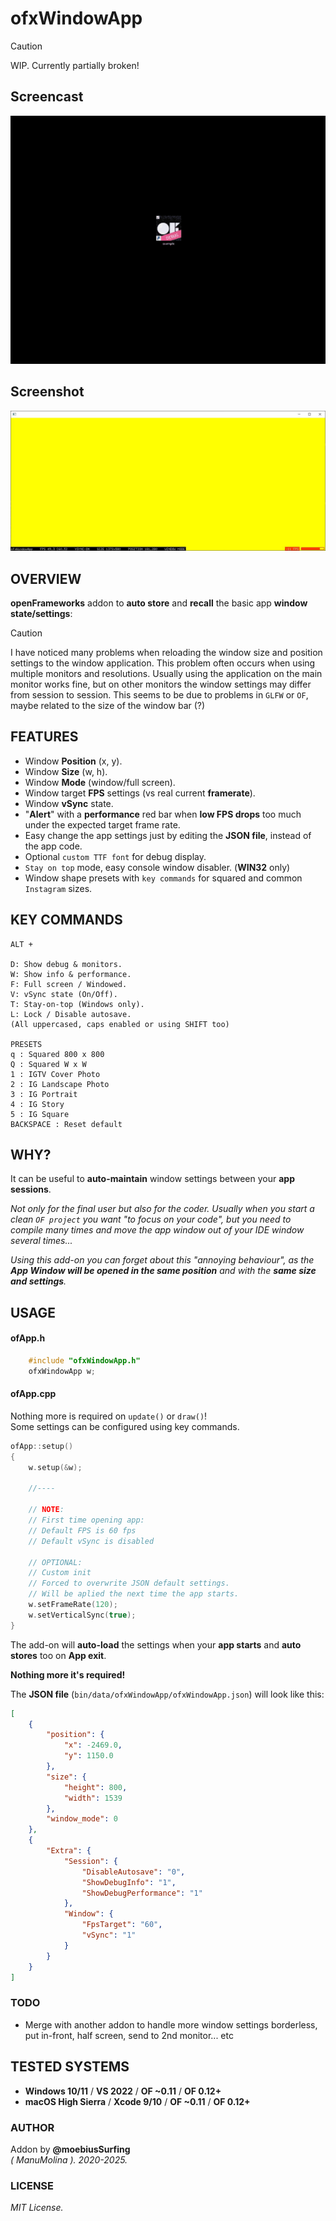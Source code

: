 # ofxWindowApp

> [!CAUTION] 
> WIP. Currently partially broken!

## Screencast

![screenshot](readme_images/ofxWindowApp.gif?raw=true "MoebiusSurfing")

## Screenshot

![screenshot](readme_images/screenshot2.JPG?raw=true "MoebiusSurfing")

## OVERVIEW

**openFrameworks** addon to **auto store** and **recall** the basic app **window state/settings**:

> [!CAUTION] 
> I have noticed many problems when reloading the window size and position settings to the window application. This problem often occurs when using multiple monitors and resolutions. Usually using the application on the main monitor works fine, but on other monitors the window settings may differ from session to session. This seems to be due to problems in `GLFW` or `OF`, maybe related to the size of the window bar (?)

## FEATURES

* Window **Position** (x, y). 
* Window **Size** (w, h). 
* Window **Mode** (window/full screen).
* Window target **FPS** settings (vs real current **framerate**).
* Window **vSync** state. 
* "**Alert**" with a **performance** red bar when **low FPS drops** too much under the expected target frame rate.
* Easy change the app settings just by editing the **JSON file**, instead of the app code.
* Optional `custom TTF font` for debug display.
* `Stay on top` mode, easy console window disabler. (**WIN32** only)
* Window shape presets with `key commands` for squared and common `Instagram` sizes.

## KEY COMMANDS

```
ALT +  

D: Show debug & monitors.  
W: Show info & performance.  
F: Full screen / Windowed.  
V: vSync state (On/Off).  
T: Stay-on-top (Windows only). 
L: Lock / Disable autosave.
(All uppercased, caps enabled or using SHIFT too)  

PRESETS
q : Squared 800 x 800
Q : Squared W x W
1 : IGTV Cover Photo
2 : IG Landscape Photo
3 : IG Portrait
4 : IG Story
5 : IG Square
BACKSPACE : Reset default
```

## WHY?

It can be useful to **auto-maintain** window settings between your **app sessions**.  

_Not only for the final user but also for the coder. Usually when you start a clean ```OF project``` you want "to focus on your code", but you need to compile many times and move the app window out of your IDE window several times..._  

_Using this add-on you can forget about this "annoying behaviour", as the **App Window will be opened in the same position** and with the **same size and settings**._  

## USAGE

#### ofApp.h
```.c++
    #include "ofxWindowApp.h"
    ofxWindowApp w;
```

#### ofApp.cpp
Nothing more is required on ```update()``` or ```draw()```!  
Some settings can be configured using key commands.  
```.cpp 
ofApp::setup()
{
    w.setup(&w);

    //----

    // NOTE:
    // First time opening app:
    // Default FPS is 60 fps
    // Default vSync is disabled

    // OPTIONAL: 
    // Custom init
    // Forced to overwrite JSON default settings.
    // Will be aplied the next time the app starts.
    w.setFrameRate(120);
    w.setVerticalSync(true);
}
```

The add-on will **auto-load** the settings when your **app starts** and **auto stores** too on **App exit**.  

**Nothing more it's required!**  

The **JSON file** (`bin/data/ofxWindowApp/ofxWindowApp.json`) will look like this:  
```.json
[
    {
        "position": {
            "x": -2469.0,
            "y": 1150.0
        },
        "size": {
            "height": 800,
            "width": 1539
        },
        "window_mode": 0
    },
    {
        "Extra": {
            "Session": {
                "DisableAutosave": "0",
                "ShowDebugInfo": "1",
                "ShowDebugPerformance": "1"
            },
            "Window": {
                "FpsTarget": "60",
                "vSync": "1"
            }
        }
    }
]
```
### TODO

* Merge with another addon to handle more window settings borderless, put in-front, half screen, send to 2nd monitor... etc

## TESTED SYSTEMS
- **Windows 10/11** / **VS 2022** / **OF ~0.11** /  **OF 0.12+**
- **macOS High Sierra** / **Xcode 9/10** / **OF ~0.11** /  **OF 0.12+**

### AUTHOR
Addon by **@moebiusSurfing**  
*( ManuMolina ). 2020-2025.*

### LICENSE
*MIT License.*